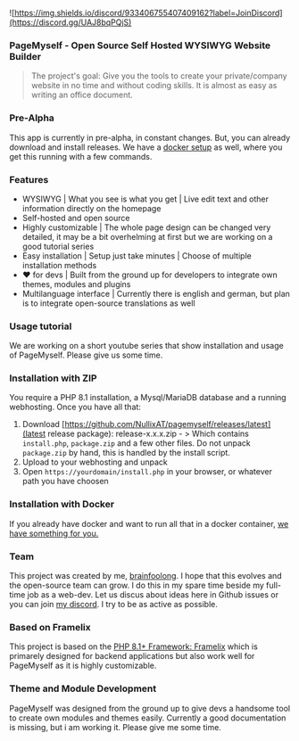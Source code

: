 ![https://img.shields.io/discord/933406755407409162?label=JoinDiscord](https://discord.gg/UAJ8bqPQjS)

### PageMyself - Open Source Self Hosted WYSIWYG Website Builder

> The project's goal: Give you the tools to create your private/company website in no time and without coding skills. It is almost as easy as writing an office document.

### Pre-Alpha
This app is currently in pre-alpha, in constant changes. But, you can already download and install releases. We have a [docker setup](https://github.com/NullixAT/pagemyself-docker) as well, where you get this running with a few commands.

### Features
* WYSIWYG | What you see is what you get | Live edit text and other information directly on the homepage
* Self-hosted and open source
* Highly customizable | The whole page design can be changed very detailed, it may be a bit overhelming at first but we are working on a good tutorial series
* Easy installation | Setup just take minutes | Choose of multiple installation methods
* :heart: for devs | Built from the ground up for developers to integrate own themes, modules and plugins
* Multilanguage interface | Currently there is english and german, but plan is to integrate open-source translations as well

### Usage tutorial
We are working on a short youtube series that show installation and usage of PageMyself. Please give us some time.

### Installation with ZIP
You require a PHP 8.1 installation, a Mysql/MariaDB database and a running webhosting.
Once you have all that:
1. Download [https://github.com/NullixAT/pagemyself/releases/latest](latest release package): release-x.x.x.zip - > Which contains `install.php`, `package.zip` and a few other files. Do not unpack `package.zip` by hand, this is handled by the install script.
2. Upload to your webhosting and unpack
3. Open `https://yourdomain/install.php` in your browser, or whatever path you have choosen

### Installation with Docker
If you already have docker and want to run all that in a docker container, [we have something for you.](https://github.com/NullixAT/pagemyself-docker)

### Team
This project was created by me, [brainfoolong](https://github.com/brainfoolong). I hope that this evolves and the open-source team can grow. I do this in my spare time beside my full-time job as a web-dev. Let us discus about ideas here in Github issues or you can join [my discord](https://discord.gg/3TxmE3KZJY). I try to be as active as possible.

### Based on Framelix
This project is based on the [PHP 8.1+ Framework: Framelix](https://github.com/NullixAT/framelix-core) which is primarely designed for backend applications but also work well for PageMyself as it is highly customizable.

### Theme and Module Development
PageMyself was designed from the ground up to give devs a handsome tool to create own modules and themes easily. Currently a good documentation is missing, but i am working it. Please give me some time.